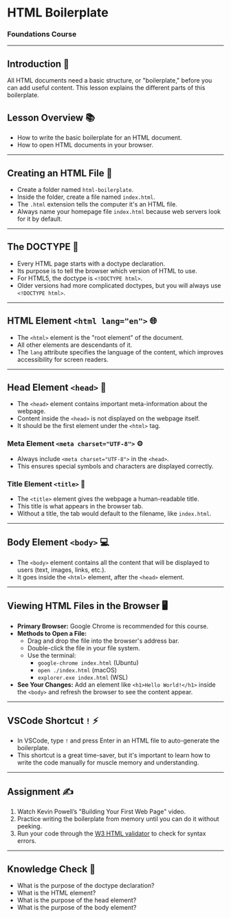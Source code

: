 # HTML Boilerplate

### Foundations Course

---

## Introduction 📝

All HTML documents need a basic structure, or "boilerplate," before you can add useful content. This lesson explains the different parts of this boilerplate.

## Lesson Overview 📚

* How to write the basic boilerplate for an HTML document.
* How to open HTML documents in your browser.

---

## Creating an HTML File 📂

* Create a folder named `html-boilerplate`.
* Inside the folder, create a file named `index.html`.
* The `.html` extension tells the computer it's an HTML file.
* Always name your homepage file `index.html` because web servers look for it by default.

---

## The DOCTYPE 📜

* Every HTML page starts with a doctype declaration.
* Its purpose is to tell the browser which version of HTML to use.
* For HTML5, the doctype is `<!DOCTYPE html>`.
* Older versions had more complicated doctypes, but you will always use `<!DOCTYPE html>`.

---

## HTML Element `<html lang="en">` 🌐

* The `<html>` element is the "root element" of the document.
* All other elements are descendants of it.
* The `lang` attribute specifies the language of the content, which improves accessibility for screen readers.

---

## Head Element `<head>` 🧠

* The `<head>` element contains important meta-information about the webpage.
* Content inside the `<head>` is not displayed on the webpage itself.
* It should be the first element under the `<html>` tag.

### Meta Element `<meta charset="UTF-8">` ⚙️

* Always include `<meta charset="UTF-8">` in the `<head>`.
* This ensures special symbols and characters are displayed correctly.

### Title Element `<title>` 🔖

* The `<title>` element gives the webpage a human-readable title.
* This title is what appears in the browser tab.
* Without a title, the tab would default to the filename, like `index.html`.

---

## Body Element `<body>` 💻

* The `<body>` element contains all the content that will be displayed to users (text, images, links, etc.).
* It goes inside the `<html>` element, after the `<head>` element.

---

## Viewing HTML Files in the Browser 🖥️

* **Primary Browser:** Google Chrome is recommended for this course.
* **Methods to Open a File:**
    * Drag and drop the file into the browser's address bar.
    * Double-click the file in your file system.
    * Use the terminal:
        * `google-chrome index.html` (Ubuntu)
        * `open ./index.html` (macOS)
        * `explorer.exe index.html` (WSL)
* **See Your Changes:** Add an element like `<h1>Hello World!</h1>` inside the `<body>` and refresh the browser to see the content appear.

---

## VSCode Shortcut `!` ⚡

* In VSCode, type `!` and press Enter in an HTML file to auto-generate the boilerplate.
* This shortcut is a great time-saver, but it's important to learn how to write the code manually for muscle memory and understanding.

---

## Assignment ✍️

1.  Watch Kevin Powell’s "Building Your First Web Page" video.
2.  Practice writing the boilerplate from memory until you can do it without peeking.
3.  Run your code through the [W3 HTML validator](https://validator.w3.org/) to check for syntax errors.

---

## Knowledge Check 🤔

* What is the purpose of the doctype declaration?
* What is the HTML element?
* What is the purpose of the head element?
* What is the purpose of the body element?